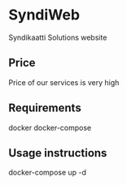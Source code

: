 # SyndiWeb
Syndikaatti Solutions website

## Price
Price of our services is very high

## Requirements
docker
docker-compose

## Usage instructions
docker-compose up -d
